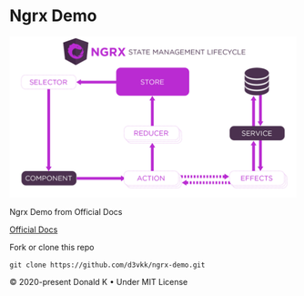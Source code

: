 # Ngrx Demo

![Ngrx Logo](https://github.com/d3vkk/ngrx-demo/blob/master/ngrx.png)

Ngrx Demo from Official Docs

[Official Docs](https://ngrx.io/guide/store)

Fork or clone this repo
```
git clone https://github.com/d3vkk/ngrx-demo.git
```

© 2020-present Donald K • Under MIT License
